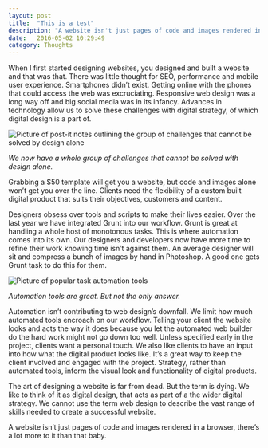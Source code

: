 ```yaml
---
layout: post
title:  "This is a test"
description: "A website isn't just pages of code and images rendered in the browser. It forms a small part of a larger digital strategy."
date:   2016-05-02 10:29:49
category: Thoughts
---
```


When I first started designing websites, you designed and built a website and that was that. There was little thought for SEO, performance and mobile user experience. Smartphones didn’t exist. Getting online with the phones that could access the web was excruciating. Responsive web design was a long way off and big social media was in its infancy. Advances in technology allow us to solve these challenges with digital strategy, of which digital design is a part of.

![Picture of post-it notes outlining the group of challenges that cannot be solved by design alone](http://www.vividcreative.com/wp-content/uploads/2015/07/uos-cs4-2.jpg)

*We now have a whole group of challenges that cannot be solved with design alone.*

Grabbing a $50 template will get you a website, but code and images alone won’t get you over the line. Clients need the flexibility of a custom built digital product that suits their objectives, customers and content.

Designers obsess over tools and scripts to make their lives easier. Over the last year we have integrated Grunt into our workflow. Grunt is great at handling a whole host of monotonous tasks. This is where automation comes into its own. Our designers and developers now have more time to refine their work knowing time isn’t against them. An average designer will sit and compress a bunch of images by hand in Photoshop. A good one gets Grunt task to do this for them.

![Picture of popular task automation tools](http://www.vividcreative.com/wp-content/uploads/2015/07/automation-tools.jpg)

*Automation tools are great. But not the only answer.*

Automation isn’t contributing to web design’s downfall. We limit how much automated tools encroach on our workflow. Telling your client the website looks and acts the way it does because you let the automated web builder do the hard work might not go down too well. Unless specified early in the project, clients want a personal touch. We also like clients to have an input into how what the digital product looks like. It’s a great way to keep the client involved and engaged with the project. Strategy, rather than automated tools, inform the visual look and functionality of digital products.

The art of designing a website is far from dead. But the term is dying. We like to think of it as digital design, that acts as part of a the wider digital strategy. We cannot use the term web design to describe the vast range of skills needed to create a successful website.

A website isn’t just pages of code and images rendered in a browser, there’s a lot more to it than that baby.